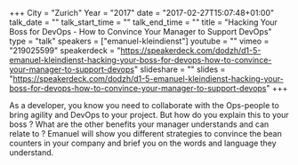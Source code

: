 +++
City = "Zurich"
Year = "2017"
date = "2017-02-27T15:07:48+01:00"
talk_date = ""
talk_start_time = ""
talk_end_time = ""
title = "Hacking Your Boss for DevOps - How to Convince Your Manager to Support DevOps"
type = "talk"
speakers = ["emanuel-kleindienst"]
youtube = ""
vimeo = "219025599"
speakerdeck = "https://speakerdeck.com/dodzh/d1-5-emanuel-kleindienst-hacking-your-boss-for-devops-how-to-convince-your-manager-to-support-devops"
slideshare = ""
slides = "https://speakerdeck.com/dodzh/d1-5-emanuel-kleindienst-hacking-your-boss-for-devops-how-to-convince-your-manager-to-support-devops"
+++

As a developer, you know you need to collaborate with the Ops-people to bring agility and
DevOps to your project. But how do you explain this to your boss ? What are the other
benefits your manager understands and can relate to ? Emanuel will show you different
strategies to convince the bean counters in your company and brief you on the words and
language they understand.
